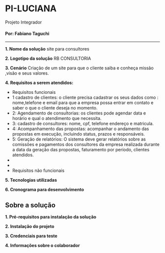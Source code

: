 # PI-LUCIANA
 Projeto Integrador
#### Por: Fabiano Taguchi
___

**1. Nome da solução**
site para consultores

**2. Logotipo da solução**
RB CONSULTORIA
   
**3. Cenário**
Criação de um site para que o cliente saiba e conheça missão ,visão e seus valores.
   
**4. Requisitos a serem atendidos:**
* Requisitos funcionais
* 1 cadastro de clientes: o cliente precisa cadastrar os seus dados como : nome,telefone e email para que a empresa possa entrar em contato e saber o que o cliente deseja no momento.
* 2: Agendamento de consultorias: os clientes pode agendar data e horário e qual o atendimento que necessita.
* 3: cadastro de consultores: nome, cpf, telefone endereço e matricula.
* 4: Acompanhamento das propostas: acompanhar o andamento das propostas em execução, incluindo status, prazos e responsáveis.
* 5: Geração de relatórios: O sistema deve gerar relatórios sobre as comissões e pagamentos dos consultores da empresa realizada durante a data da geração das propostas, faturamento por período, clientes atendidos.
* 
* 
* Requisitos não funcionais
  
**5. Tecnologias utilizadas**

**6. Cronograma para desenvolvimento**


## Sobre a solução
**1. Pré-requisitos para instalação da solução**

**2. Instalação do projeto**

**3. Credenciais para teste**

**4. Informações sobre o colaborador**
